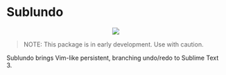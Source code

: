 # Sublundo

<p align="center">
  <img src="https://user-images.githubusercontent.com/8785025/29700228-b4a4ae6e-8917-11e7-9dcb-318680979153.png">
</p>

> NOTE: This package is in early development. Use with caution.

Sublundo brings Vim-like persistent, branching undo/redo to Sublime Text 3.
